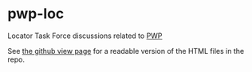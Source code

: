 # pwp-loc
Locator Task Force discussions related to [PWP](https://w3c.github.io/dpub-pwp/)

See [the github view page](https://w3c.github.io/dpub-pwp-loc/) for a readable version of the HTML files in the repo.
